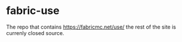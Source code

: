 # fabric-use

The repo that contains https://fabricmc.net/use/ the rest of the site is currenly closed source.

